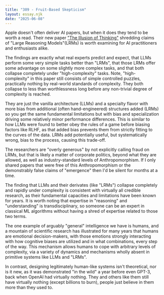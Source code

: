 ```yaml
---
title: "309 - Fruit-Based Skepticism"
layout: essay.njk
date: "2025-06-08"
---
```


Apple doesn't often deliver AI papers, but when it does they tend to be worth a read. Their new paper ["The Illusion of Thinking"](https://ml-site.cdn-apple.com/papers/the-illusion-of-thinking.pdf) shredding claims of "Large Reasoning Models"(LRMs) is worth examining for AI practitioners and enthusiasts alike.

The findings are exactly what real experts predict and expect, that LLMs perform some very simple tasks better than "LRMs", that those LRMs offer some advantage on some slightly more complex tasks, and that both collapse completely under "high-complexity" tasks. Note, "high-complexity" in this paper still consists of simple controlled puzzles, practically nothing by real-world standards of complexity. They both collapse to less than worthlessness long before any non-trivial degree of complexity is reached.
 
They are just the vanilla architecture (LLMs) and a specialty flavor with more bias from additional (often hand-engineered) structures added (LRMs) so you get the same fundamental limitations but with bias and specialization driving some relatively minor performance differences. This is similar to how LLMs were found to better obey the rules of a game before biasing factors like RLHF, as that added bias prevents them from strictly fitting to the curves of the data. LRMs add potentially useful, but systematically wrong, bias to the process, causing this trade-off.

The researchers are "overly generous" by not explicitly calling fraud on LRMs, but that is likely a matter of corporate politics, beyond what they are allowed, as well as industry-standard levels of Anthropomorphism. If I only shared papers that were free of this Anthropomorphism or the demonstrably false claims of "emergence" then I'd be silent for months at a time.
 
The finding that LLMs and their derivates (like "LRMs") collapse completely and rapidly under complexity is consistent with virtually all credible research, as their fundamental capacities and limitations have been known for years. It is worth noting that expertise in "reasoning" and "understanding" is transdisciplinary, so someone can be an expert in classical ML algorithms without having a shred of expertise related to those two terms.
 
The one example of arguably "general" intelligence we have is humans, and a mountain of scientific research has illustrated for many years that humans are emotional decision-makers, with those emotions strongly interacting with how cognitive biases are utilized and in what combinations, every step of the way. This mechanism allows humans to cope with arbitrary levels of complexity, via a variety of dynamics and mechanisms wholly absent in primitive systems like LLMs and "LRMs". 
 
In contrast, designing legitimately human-like systems isn't theoretical, nor is it new, as it was demonstrated "in the wild" a year before even GPT-3, back when OpenAI had virtually nothing. They and others like them still have virtually nothing (except billions to burn), people just believe in them more than they used to.